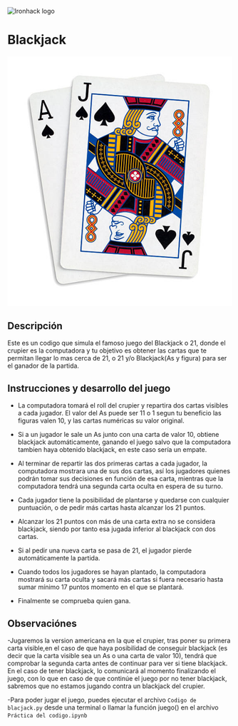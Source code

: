 ![Ironhack logo](https://i.imgur.com/1QgrNNw.png)

# Blackjack
##### ![](https://github.com/Tan30s/Blackjack/blob/main/imagenes/blackjack1.png)

## Descripción 
Este es un codigo que simula el famoso juego del Blackjack o 21, donde el crupier es la computadora y tu objetivo es obtener las cartas que te permitan llegar lo mas cerca de 21, o 21 y/o Blackjack(As y figura) para ser el ganador de la partida.  

## Instrucciones y desarrollo del juego

- La computadora tomará el roll del crupier y repartira dos cartas visibles a cada jugador. El valor del As puede ser 11 o 1 segun tu beneficio las figuras valen 10, y las cartas numéricas su valor original. 

- Si a un jugador le sale un As junto con una carta de valor 10, obtiene blackjack automáticamente, ganando el juego salvo que la computadora tambien haya obtenido blackjack, en este caso sería un empate. 

- Al terminar de repartir las dos primeras cartas a cada jugador, la computadora mostrara una de sus dos cartas, así los jugadores quienes podrán tomar sus decisiones en función de esa carta, mientras que la computadora tendrá una segunda carta oculta en espera de su turno. 

- Cada jugador tiene la posibilidad de plantarse y quedarse con cualquier puntuación, o de pedir más cartas hasta alcanzar los 21 puntos. 

- Alcanzar los 21 puntos con más de una carta extra no se considera blackjack, siendo por tanto esa jugada inferior al blackjack con dos cartas. 

- Si al pedir una nueva carta se pasa de 21, el jugador pierde automáticamente la partida.

- Cuando todos los jugadores se hayan plantado, la computadora  mostrará su carta oculta y sacará más cartas si fuera necesario hasta sumar mínimo 17 puntos momento en el que se plantará.

- Finalmente se comprueba quien gana.

## Observaciónes
-Jugaremos la version americana en la que  el crupier, tras poner su primera carta visible,en el caso de que haya posibilidad de conseguir blackjack (es decir que la carta visible sea un As o una carta de valor 10), tendrá que comprobar la segunda carta antes de continuar para ver si tiene blackjack. En el caso de tener blackjack, lo comunicará al momento finalizando el juego, con lo que en caso de que continúe el juego por no tener blackjack, sabremos que no estamos jugando contra un blackjack del crupier.

-Para poder jugar el juego, puedes ejecutar el archivo `Codigo de blacjack.py` desde una terminal o llamar la función juego() en el archivo `Práctica del codigo.ipynb`


